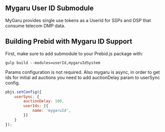 ## Mygaru User ID Submodule

MyGaru provides single use tokens as a UserId for SSPs and DSP that consume  telecom DMP data.  

## Building Prebid with Mygaru ID Support

First, make sure to add submodule to your Prebid.js package with:

```
gulp build --modules=userId,mygaruIdSystem
```
Params configuration is not required. 
Also mygaru is async, in order to get ids for initial ad auctions you need to add auctionDelay param to userSync config.

```javascript
pbjs.setConfig({
    userSync: {
        auctionDelay: 100,
        userIds: [{
            name: 'mygaruId',
        }]
    }
});
```
